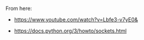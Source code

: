 From here: 
* https://www.youtube.com/watch?v=Lbfe3-v7yE0&

* https://docs.python.org/3/howto/sockets.html

